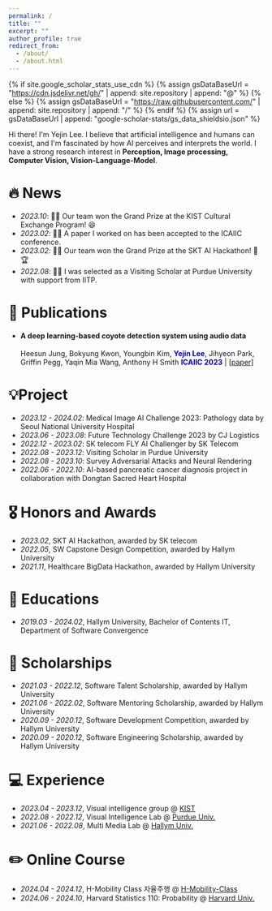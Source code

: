 ```yaml
---
permalink: /
title: ""
excerpt: ""
author_profile: true
redirect_from: 
  - /about/
  - /about.html
---
```


{% if site.google_scholar_stats_use_cdn %}
{% assign gsDataBaseUrl = "https://cdn.jsdelivr.net/gh/" | append: site.repository | append: "@" %}
{% else %}
{% assign gsDataBaseUrl = "https://raw.githubusercontent.com/" | append: site.repository | append: "/" %}
{% endif %}
{% assign url = gsDataBaseUrl | append: "google-scholar-stats/gs_data_shieldsio.json" %}

<span class='anchor' id='about-me'></span>

Hi there! I'm Yejin Lee. I believe that artificial intelligence and humans can coexist, and I'm fascinated by how AI perceives and interprets the world. I have a strong research interest in <Strong> Perception, Image processing, Computer Vision, Vision-Language-Model</Strong>.

# 🔥 News
- *2023.10*: 🎉🎉 Our team won the Grand Prize at the KIST Cultural Exchange Program! 😆
- *2023.02*: 🎉🎉 A paper I worked on has been accepted to the ICAIIC conference.
- *2023.02*: 🎉🎉 Our team won the Grand Prize at the SKT AI Hackathon! 🚀🏆
- *2022.08*: 🎉🎉 I was selected as a Visiting Scholar at Purdue University with support from IITP.
  
# 📝 Publications 
- #### A deep learning-based coyote detection system using audio data
  Heesun Jung, Bokyung Kwon, Youngbin Kim, <span style="color:MediumBlue">**Yejin Lee**</span>, Jihyeon Park, Griffin Pegg, Yaqin Mia Wang, Anthony H Smith
  <span style="color:MediumBlue">**ICAIIC 2023**</span> | [[paper]]([[https://arxiv.org/abs/2312.04005](https://ieeexplore.ieee.org/document/10067023)](https://ieeexplore.ieee.org/document/10067023))
  
# 💡Project
- *2023.12 - 2024.02*: Medical Image AI Challenge 2023: Pathology data by Seoul National University Hospital 
- *2023.06 - 2023.08*: Future Technology Challenge 2023 by CJ Logistics
- *2022.12 - 2023.02*: SK telecom FLY AI Challenger by SK Telecom
- *2022.08 - 2023.12*: Visiting Scholar in Purdue University
- *2022.08 - 2023.10*: Survey Adversarial Attacks and Neural Rendering 
- *2022.06 - 2022.10*: AI-based pancreatic cancer diagnosis project in collaboration with Dongtan Sacred Heart Hospital

# 🎖 Honors and Awards
- *2023.02*, SKT AI Hackathon, awarded by SK telecom
- *2022.05*, SW Capstone Design Competition, awarded by Hallym University
- *2021.11*, Healthcare BigData Hackathon, awarded by Hallym University

# 📖 Educations
- *2019.03 - 2024.02*, Hallym University, Bachelor of Contents IT, Department of Software Convergence

# 👏 Scholarships
- *2021.03 - 2022.12*, Software Talent Scholarship, awarded by Hallym University
- *2021.06 - 2022.02*, Software Mentoring Scholarship, awarded by Hallym University
- *2020.09 - 2020.12*, Software Development Competition, awarded by Hallym University
- *2020.09 - 2020.12*, Software Engineering Scholarship, awarded by Hallym University

# 💻 Experience
- *2023.04 - 2023.12*, Visual intelligence group @ [KIST]([https://www.kist.re.kr/ko/index.do])
- *2022.08 - 2022.12*, Visual Intelligence Lab @ [Purdue Univ.]([https://www.purdue.edu/])
- *2021.06 - 2022.08*, Multi Media Lab @ [Hallym Univ.]([https://mmc.hallym.ac.kr/])

# ✏️ Online Course 
- *2024.04 - 2024.12*, H-Mobility Class 자율주행 @ [H-Mobility-Class]([https://www.h-mobility-class.com/])
- *2024.06 - 2024.10*, Harvard Statistics 110: Probability @ [Harvard Univ.]([(https://youtu.be/KbB0FjPg0mw?si=DOu4eXXCUXU-aVsm)])
